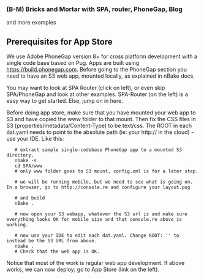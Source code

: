 


### (B-M) Bricks and Mortar with SPA, router, PhoneGap, Blog
and more examples

## Prerequisites for App Store

We use Adobe PhoneGap version 8+ for cross platform development with a single code base based on Pug. Apps are built using https://build.phonegap.com. Before going to the PhoneGap section you need to have an S3 web app, mounted locally, as explained in nBake docs.

You may want to look at SPA Router (click on left), or even skip SPA/PhoneGap and look at other examples. SPA-Router (on the left) is a easy way to get started. Else, jump on in here.

Before doing app store, make sure that you have mounted your web app to S3 and have copied the www folder to that mount. Then fix the CSS files in S3 (properties/metadata/Content-Type) to be text/css. The ROOT in each dat.yaml needs to point to the absolute path (ie: your http:// in the cloud) - use your IDE. Like this:
```
   # extract sample single-codebase PhoneGap app to a mounted S3 directory.
   nbake -s
   cd SPA/www
   # only www folder goes to S3 mount, config.xml is for a later step.

   # we will be running mobile, but we need to see what is going on. In a browser, go to http://console.re and configure your layout.pug

   # and build
   nBake .

   # now open your S3 webapp, whatever the S3 url is and make sure everything looks OK for mobile size and that console.re above is working.

   # now use your IDE to edit each dat.yaml. Change ROOT: '' to instead be the S3 URL from above.
   nbake .
   # Check that the web app is OK.

```
Notice that most of the work is regular web app development. If above works, we can now deploy; go to App Store (link on the left).

